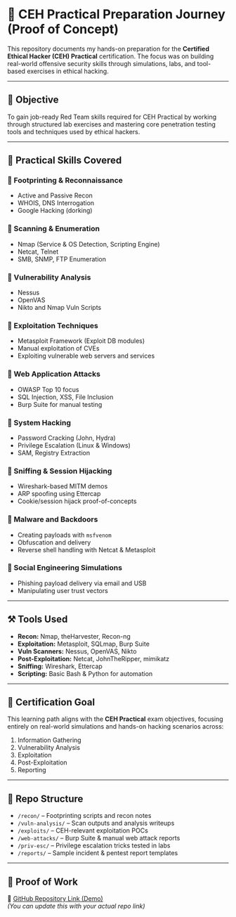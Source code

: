 # 🧠 CEH Practical Preparation Journey (Proof of Concept)

This repository documents my hands-on preparation for the **Certified Ethical Hacker (CEH) Practical** certification. The focus was on building real-world offensive security skills through simulations, labs, and tool-based exercises in ethical hacking.

---

## 🎯 Objective

To gain job-ready Red Team skills required for CEH Practical by working through structured lab exercises and mastering core penetration testing tools and techniques used by ethical hackers.

---

## 🧪 Practical Skills Covered

### 🔹 Footprinting & Reconnaissance
- Active and Passive Recon
- WHOIS, DNS Interrogation
- Google Hacking (dorking)

### 🔹 Scanning & Enumeration
- Nmap (Service & OS Detection, Scripting Engine)
- Netcat, Telnet
- SMB, SNMP, FTP Enumeration

### 🔹 Vulnerability Analysis
- Nessus
- OpenVAS
- Nikto and Nmap Vuln Scripts

### 🔹 Exploitation Techniques
- Metasploit Framework (Exploit DB modules)
- Manual exploitation of CVEs
- Exploiting vulnerable web servers and services

### 🔹 Web Application Attacks
- OWASP Top 10 focus
- SQL Injection, XSS, File Inclusion
- Burp Suite for manual testing

### 🔹 System Hacking
- Password Cracking (John, Hydra)
- Privilege Escalation (Linux & Windows)
- SAM, Registry Extraction

### 🔹 Sniffing & Session Hijacking
- Wireshark-based MITM demos
- ARP spoofing using Ettercap
- Cookie/session hijack proof-of-concepts

### 🔹 Malware and Backdoors
- Creating payloads with `msfvenom`
- Obfuscation and delivery
- Reverse shell handling with Netcat & Metasploit

### 🔹 Social Engineering Simulations
- Phishing payload delivery via email and USB
- Manipulating user trust vectors

---

## ⚒️ Tools Used

- **Recon:** Nmap, theHarvester, Recon-ng  
- **Exploitation:** Metasploit, SQLmap, Burp Suite  
- **Vuln Scanners:** Nessus, OpenVAS, Nikto  
- **Post-Exploitation:** Netcat, JohnTheRipper, mimikatz  
- **Sniffing:** Wireshark, Ettercap  
- **Scripting:** Basic Bash & Python for automation  

---

## 📜 Certification Goal

This learning path aligns with the **CEH Practical** exam objectives, focusing entirely on real-world simulations and hands-on hacking scenarios across:

1. Information Gathering  
2. Vulnerability Analysis  
3. Exploitation  
4. Post-Exploitation  
5. Reporting

---

## 📂 Repo Structure

- `/recon/` – Footprinting scripts and recon notes  
- `/vuln-analysis/` – Scan outputs and analysis writeups  
- `/exploits/` – CEH-relevant exploitation POCs  
- `/web-attacks/` – Burp Suite & manual web attack reports  
- `/priv-esc/` – Privilege escalation tricks tested in labs  
- `/reports/` – Sample incident & pentest report templates  

---

## 📄 Proof of Work

🔗 [GitHub Repository Link (Demo)](https://github.com/your-username/ceh-practical-prep)  
_(You can update this with your actual repo link)_


